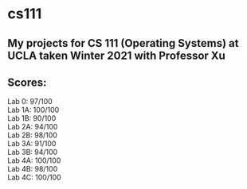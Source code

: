 # cs111
## My projects for CS 111 (Operating Systems) at UCLA taken Winter 2021 with Professor Xu
## Scores:
Lab 0: 97/100   
Lab 1A: 100/100  
Lab 1B: 90/100  
Lab 2A: 94/100  
Lab 2B: 98/100  
Lab 3A: 91/100  
Lab 3B: 94/100  
Lab 4A: 100/100  
Lab 4B: 98/100  
Lab 4C: 100/100  
